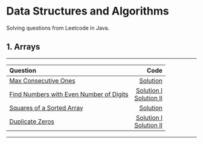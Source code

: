 # Data Structures and Algorithms

Solving questions from Leetcode in Java.

## 1. Arrays
---

| Question                                                                                                          |                                                                                                           Code |
| :---------------------------------------------------------------------------------------------------------------- | -------------------------------------------------------------------------------------------------------------: |
| [Max Consecutive Ones](https://leetcode.com/problems/max-consecutive-ones/)                                       |                                                             [Solution](./codes/arrays/MaxConsecutiveOnes.java) |
| [Find Numbers with Even Number of Digits](https://leetcode.com/problems/find-numbers-with-even-number-of-digits/) | [Solution I](./codes/arrays/EvenDigitNumbersBF.java) </br> [Solution II](./codes/arrays/EvenDigitNumbers.java) |
| [Squares of a Sorted Array](https://leetcode.com/problems/squares-of-a-sorted-array/)                             |                                                                  [Solution](./codes/arrays/SortedSquares.java) |
| [Duplicate Zeros](https://leetcode.com/problems/duplicate-zeros/)                                                 |      [Solution I](./codes/arrays/DuplicateZerosBF.java) </br>[Solution II](./codes/arrays/DuplicateZeros.java) |


---
